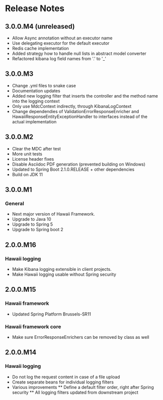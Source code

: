 # Release Notes #

## 3.0.0.M4 (unreleased)
* Allow Async annotation without an executor name
* Use delegating executor for the default executor
* Redis cache implementation
* Added strategy how to handle null lists in abstract model converter
* Refactored kibana log field names from '.' to '_'

## 3.0.0.M3
* Change .yml files to snake case
* Documentation updates
* Added new logging filter that inserts the controller and the method name into the logging context
* Only use MdcContext indirectly, through KibanaLogContext
* Change dependendies of ValidationErrorResponseEnricher and HawaiiResponseEntityExceptionHandler 
  to interfaces instead of the actual implementation

## 3.0.0.M2
* Clear the MDC after test
* More unit tests
* License header fixes
* Disable Asciidoc PDF generation (prevented building on Windows)
* Updated to Spring Boot 2.1.0.RELEASE + other dependencies
* Build on JDK 11

## 3.0.0.M1

### General
* Next major version of Hawaii Framework.
* Upgrade to Java 10
* Upgrade to Spring 5
* Upgrade to Spring boot 2

## 2.0.0.M16

### Hawaii logging
* Make Kibana logging extensible in client projects.
* Make Hawaii logging usable without Spring security

## 2.0.0.M15

### Hawaii framework
* Updated Spring Platform Brussels-SR11

### Hawaii framework core
* Make sure ErrorResponseEnrichers can be removed by class as well

## 2.0.0.M14

### Hawaii logging
* Do not log the request content in case of a file upload
* Create separate beans for individual logging filters
* Various improvements
** Define a default filter order, right after Spring security
** All logging filters updated from downstream project
